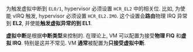 为触发虚拟中断到 `EL0/1`, hypervisor 必须设置 `HCR_EL2` 中的相关位. 比如, 为使能 vIRQ 触发, hypervisor 必须设置 `HCR_EL2.IMO`. 这个设置会**路由**物理 IRQ 异常到 **EL2**, 并使能**触发虚拟异常的到 EL1**.

**虚拟中断**是根据**中断类型**来控制的. 在理论上, VM 可以配置为接受**物理 FIQ** 和**虚拟 IRQ**. 特别是这并不常见. VM **通常**被配置为**只接受虚拟中断**.
